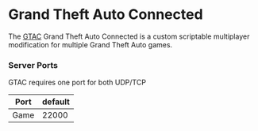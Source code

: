 # Grand Theft Auto Connected
The [GTAC](https://gtaconnected.com/) Grand Theft Auto Connected is a custom scriptable multiplayer modification for multiple Grand Theft Auto games.

### Server Ports

GTAC requires one port for both UDP/TCP

| Port    | default  |
|---------|----------|
| Game    | 22000    |